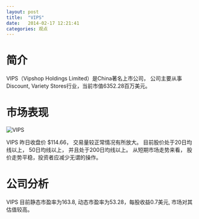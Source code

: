 ```yaml
---
layout: post
title:  "VIPS"
date:   2014-02-17 12:21:41
categories: 观点
---
```


# 简介
VIPS（Vipshop Holdings Limited）是China著名上市公司，
公司主要从事Discount, Variety Stores行业，当前市值6352.28百万美元。

# 市场表现

![VIPS](http://finviz.com/chart.ashx?t=VIPS&ty=c&ta=1&p=d&s=l)

VIPS 昨日收盘价 $114.66，
交易量较正常情况有所放大。
目前股价处于20日均线以上，
50日均线以上，
并且处于200日均线以上。
从短期市场走势来看，
股价走势平稳，投资者应减少无谓的操作。

# 公司分析
VIPS 目前静态市盈率为163.8, 动态市盈率为53.28，每股收益0.7美元,
市场对其估值较高。
